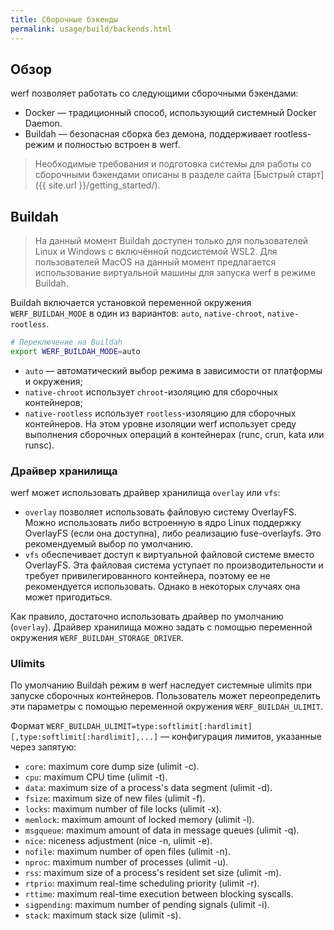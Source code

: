 ```yaml
---
title: Сборочные бэкенды
permalink: usage/build/backends.html
---
```


## Обзор

werf позволяет работать со следующими сборочными бэкендами:

-	Docker — традиционный способ, использующий системный Docker Daemon.
-	Buildah — безопасная сборка без демона, поддерживает rootless-режим и полностью встроен в werf.

> Необходимые требования и подготовка системы для работы со сборочными бэкендами описаны в разделе сайта [Быстрый старт]({{ site.url }}/getting_started/).

## Buildah

> На данный момент Buildah доступен только для пользователей Linux и Windows с включённой подсистемой WSL2. Для пользователей MacOS на данный момент предлагается использование виртуальной машины для запуска werf в режиме Buildah.

Buildah включается установкой переменной окружения `WERF_BUILDAH_MODE` в один из вариантов: `auto`, `native-chroot`, `native-rootless`.

```bash
# Переключение на Buildah
export WERF_BUILDAH_MODE=auto
```

* `auto` — автоматический выбор режима в зависимости от платформы и окружения;
* `native-chroot` использует `chroot`-изоляцию для сборочных контейнеров;
* `native-rootless` использует `rootless`-изоляцию для сборочных контейнеров. На этом уровне изоляции werf использует среду выполнения сборочных операций в контейнерах (runc, crun, kata или runsc).

### Драйвер хранилища

werf может использовать драйвер хранилища `overlay` или `vfs`:

* `overlay` позволяет использовать файловую систему OverlayFS. Можно использовать либо встроенную в ядро Linux поддержку OverlayFS (если она доступна), либо реализацию fuse-overlayfs. Это рекомендуемый выбор по умолчанию.
* `vfs` обеспечивает доступ к виртуальной файловой системе вместо OverlayFS. Эта файловая система уступает по производительности и требует привилегированного контейнера, поэтому ее не рекомендуется использовать. Однако в некоторых случаях она может пригодиться.

Как правило, достаточно использовать драйвер по умолчанию (`overlay`). Драйвер хранилища можно задать с помощью переменной окружения `WERF_BUILDAH_STORAGE_DRIVER`.

### Ulimits

По умолчанию Buildah режим в werf наследует системные ulimits при запуске сборочных контейнеров. Пользователь может переопределить эти параметры с помощью переменной окружения `WERF_BUILDAH_ULIMIT`.

Формат `WERF_BUILDAH_ULIMIT=type:softlimit[:hardlimit][,type:softlimit[:hardlimit],...]` — конфигурация лимитов, указанные через запятую:

* `core`: maximum core dump size (ulimit -c).
* `cpu`: maximum CPU time (ulimit -t).
* `data`: maximum size of a process's data segment (ulimit -d).
* `fsize`: maximum size of new files (ulimit -f).
* `locks`: maximum number of file locks (ulimit -x).
* `memlock`: maximum amount of locked memory (ulimit -l).
* `msgqueue`: maximum amount of data in message queues (ulimit -q).
* `nice`: niceness adjustment (nice -n, ulimit -e).
* `nofile`: maximum number of open files (ulimit -n).
* `nproc`: maximum number of processes (ulimit -u).
* `rss`: maximum size of a process's resident set size (ulimit -m).
* `rtprio`: maximum real-time scheduling priority (ulimit -r).
* `rttime`: maximum real-time execution between blocking syscalls.
* `sigpending`: maximum number of pending signals (ulimit -i).
* `stack`: maximum stack size (ulimit -s).
